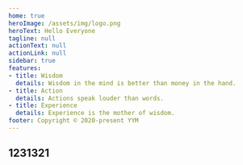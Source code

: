 ```yaml
---
home: true
heroImage: /assets/img/logo.png
heroText: Hello Everyone
tagline: null
actionText: null
actionLink: null
sidebar: true
features:
- title: Wisdom
  details: Wisdom in the mind is better than money in the hand.
- title: Action
  details: Actions speak louder than words.
- title: Experience
  details: Experience is the mother of wisdom.
footer: Copyright © 2020-present YYM
---
```


<h2>1231321</h2>

<Home></Home>

<script>

module.exports = {

}
</script>


<style lang="stylus">
$bgColor = #50b6fa5b
$fontColor = #FFF

.theme-container
  position: fixed;
  top: 0;
  left: 0;
  right: 0;
  bottom: 0;
  background: #66CCFF;
  /* background: url('/assets/img/background/1.jpg') no-repeat; */
  background-size: cover;
  background-position: 0 0;
  width: 100%;
  overflow auto;

  .sidebar 
    background: $bgColor;
  .navbar 
    background: $bgColor;
    .links 
      /* background: $bgColor; */
      border-radius: 16px;
      color: #C00;

 .hero img
    width: 70px;
#app .home .feature
  h2 
    color: #FFF
  p
    color: #FFF

.theme-default-content h1
  text-align center

</style>


